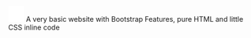 
![alt text](bus-front.svg)
A very basic website with Bootstrap Features, pure HTML and little CSS inline code